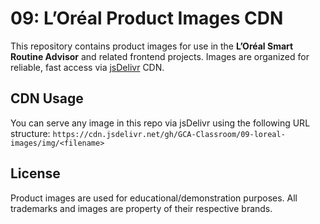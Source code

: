 # 09: L’Oréal Product Images CDN
This repository contains product images for use in the **L’Oréal Smart Routine Advisor** and related frontend projects. Images are organized for reliable, fast access via [jsDelivr](https://www.jsdelivr.com/github) CDN.

## CDN Usage
You can serve any image in this repo via jsDelivr using the following URL structure: `https://cdn.jsdelivr.net/gh/GCA-Classroom/09-loreal-images/img/<filename>`

## License
Product images are used for educational/demonstration purposes. All trademarks and images are property of their respective brands.
